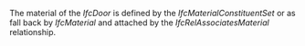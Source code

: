 The material of the _IfcDoor_ is defined by the _IfcMaterialConstituentSet_ or as fall back by _IfcMaterial_ and attached by the _IfcRelAssociatesMaterial_ relationship.